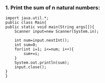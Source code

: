### 1. Print the sum of n natural numbers:
```
import java.util.*;
public class Main{
public static void main(String args[]){
    Scanner input=new Scanner(System.in);
    
    int num=input.nextInt();
    int sum=0;
    for(int i=1; i<=num; i++){
        sum+=i;
    }
    System.out.println(sum);
    input.close();
}
}
```
